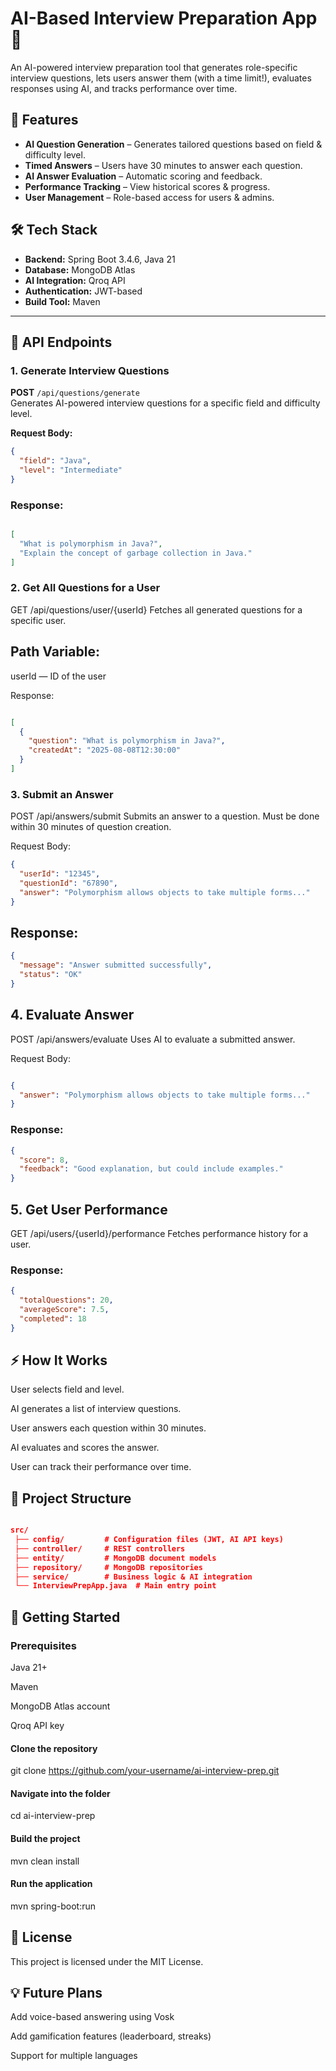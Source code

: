 # AI-Based Interview Preparation App 🎯

An AI-powered interview preparation tool that generates role-specific interview questions, lets users answer them (with a time limit!), evaluates responses using AI, and tracks performance over time.

## 🚀 Features
- **AI Question Generation** – Generates tailored questions based on field & difficulty level.
- **Timed Answers** – Users have 30 minutes to answer each question.
- **AI Answer Evaluation** – Automatic scoring and feedback.
- **Performance Tracking** – View historical scores & progress.
- **User Management** – Role-based access for users & admins.

## 🛠 Tech Stack
- **Backend:** Spring Boot 3.4.6, Java 21
- **Database:** MongoDB Atlas
- **AI Integration:** Qroq API
- **Authentication:** JWT-based
- **Build Tool:** Maven

---

## 📌 API Endpoints

### 1. Generate Interview Questions
**POST** `/api/questions/generate`  
Generates AI-powered interview questions for a specific field and difficulty level.

**Request Body:**
```json
{
  "field": "Java",
  "level": "Intermediate"
}
```

### Response:

```json

[
  "What is polymorphism in Java?",
  "Explain the concept of garbage collection in Java."
]

```

### 2. Get All Questions for a User
GET /api/questions/user/{userId}
Fetches all generated questions for a specific user.

## Path Variable:
userId — ID of the user

Response:
``` json

[
  {
    "question": "What is polymorphism in Java?",
    "createdAt": "2025-08-08T12:30:00"
  }
]
```

### 3. Submit an Answer
POST /api/answers/submit
Submits an answer to a question. Must be done within 30 minutes of question creation.

Request Body:
```json 
{
  "userId": "12345",
  "questionId": "67890",
  "answer": "Polymorphism allows objects to take multiple forms..."
}
```

## Response:

```json
{
  "message": "Answer submitted successfully",
  "status": "OK"
}
```
## 4. Evaluate Answer
POST /api/answers/evaluate
Uses AI to evaluate a submitted answer.

Request Body:

```json

{
  "answer": "Polymorphism allows objects to take multiple forms..."
}
```
### Response:

```json
{
  "score": 8,
  "feedback": "Good explanation, but could include examples."
}
```
## 5. Get User Performance
GET /api/users/{userId}/performance
Fetches performance history for a user.

### Response:

```json
{
  "totalQuestions": 20,
  "averageScore": 7.5,
  "completed": 18
}
```

## ⚡ How It Works
User selects field and level.

AI generates a list of interview questions.

User answers each question within 30 minutes.

AI evaluates and scores the answer.

User can track their performance over time.

## 📂 Project Structure
```json

src/
 ├── config/         # Configuration files (JWT, AI API keys)
 ├── controller/     # REST controllers
 ├── entity/         # MongoDB document models
 ├── repository/     # MongoDB repositories
 ├── service/        # Business logic & AI integration
 └── InterviewPrepApp.java  # Main entry point


 ```


## 🚀 Getting Started
### Prerequisites

Java 21+

Maven

MongoDB Atlas account

Qroq API key

#### Clone the repository
git clone https://github.com/your-username/ai-interview-prep.git

#### Navigate into the folder
cd ai-interview-prep

#### Build the project
mvn clean install

#### Run the application
mvn spring-boot:run

## 📜 License
This project is licensed under the MIT License.

## 💡 Future Plans
Add voice-based answering using Vosk

Add gamification features (leaderboard, streaks)

Support for multiple languages


